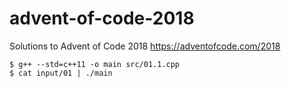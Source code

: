 # advent-of-code-2018
Solutions to Advent of Code 2018 https://adventofcode.com/2018

```
$ g++ --std=c++11 -o main src/01.1.cpp
$ cat input/01 | ./main
```